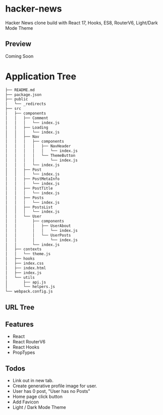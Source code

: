 # hacker-news

Hacker News clone build with React 17, Hooks, ES8, RouterV6, Light/Dark Mode Theme

## Preview

Coming Soon

# Application Tree

```bash
├── README.md
├── package.json
├── public
│   └── _redirects
├── src
│   ├── components
│   │   ├── Comment
│   │   │   └── index.js
│   │   ├── Loading
│   │   │   └── index.js
│   │   ├── Nav
│   │   │   ├── components
│   │   │   │   ├── NavHeader
│   │   │   │   │   └── index.js
│   │   │   │   └── ThemeButton
│   │   │   │       └── index.js
│   │   │   └── index.js
│   │   ├── Post
│   │   │   └── index.js
│   │   ├── PostMetaInfo
│   │   │   └── index.js
│   │   ├── PostTitle
│   │   │   └── index.js
│   │   ├── Posts
│   │   │   └── index.js
│   │   ├── PostsList
│   │   │   └── index.js
│   │   └── User
│   │       ├── components
│   │       │   ├── UserAbout
│   │       │   │   └── index.js
│   │       │   └── UserPosts
│   │       │       └── index.js
│   │       └── index.js
│   ├── contexts
│   │   └── theme.js
│   ├── hooks
│   ├── index.css
│   ├── index.html
│   ├── index.js
│   └── utils
│       ├── api.js
│       └── helpers.js
└── webpack.config.js
```

## URL Tree

## Features

- React
- React RouterV6
- React Hooks
- PropTypes

## Todos

- Link out in new tab.
- Create generative profile image for user.
- User has 0 post, "User has no Posts"
- Home page click button
- Add Favicon
- Light / Dark Mode Theme
